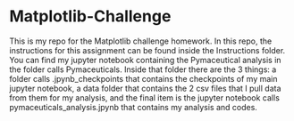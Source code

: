 # Matplotlib-Challenge
This is my repo for the Matplotlib challenge homework.  In this repo, the instructions for this assignment can be found inside the Instructions folder. You can find my jupyter notebook containing the Pymaceutical analysis in the folder calls Pymaceuticals.  Inside that folder there are the 3 things: a folder calls .jpynb_checkpoints that contains the checkpoints of my main jupyter notebook, a data folder that contains the 2 csv files that I pull data from them for my analysis, and the final item is the jupyter notebook calls pymaceuticals_analysis.jpynb that contains my analysis and codes.  
